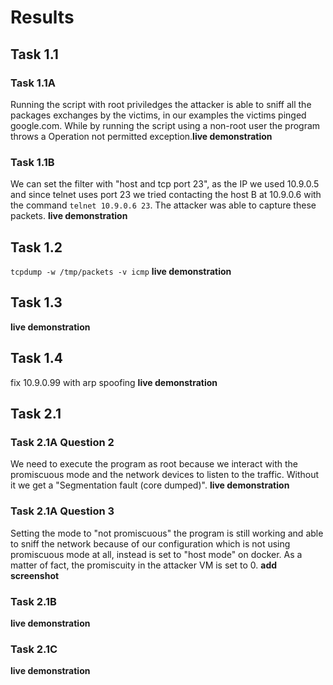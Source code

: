 # Results

## Task 1.1

### Task 1.1A
Running the script with root priviledges the attacker is able to sniff all the packages exchanges by the victims, in our examples the victims pinged google.com. While by running the script using a non-root user the program throws a Operation not permitted exception.**live demonstration**

### Task 1.1B
We can set the filter with "host <IP> and tcp port 23", as the IP we used 10.9.0.5 and since telnet uses port 23 we tried contacting the host B at 10.9.0.6 with the command `telnet 10.9.0.6 23`. The attacker was able to capture these packets. **live demonstration**

## Task 1.2
`tcpdump -w /tmp/packets -v icmp`
**live demonstration**

## Task 1.3
**live demonstration**

## Task 1.4
fix 10.9.0.99 with arp spoofing
**live demonstration**

## Task 2.1

### Task 2.1A Question 2
We need to execute the program as root because we interact with the promiscuous mode and the network devices to listen to the traffic. Without it we get a "Segmentation fault (core dumped)". **live demonstration**

### Task 2.1A Question 3
Setting the mode to "not promiscuous" the program is still working and able to sniff the network because of our configuration which is not using promiscuous mode at all, instead is set to "host mode" on docker. As a matter of fact, the promiscuity in the attacker VM is set to 0. **add screenshot**

### Task 2.1B
**live  demonstration**

### Task 2.1C
**live demonstration**
